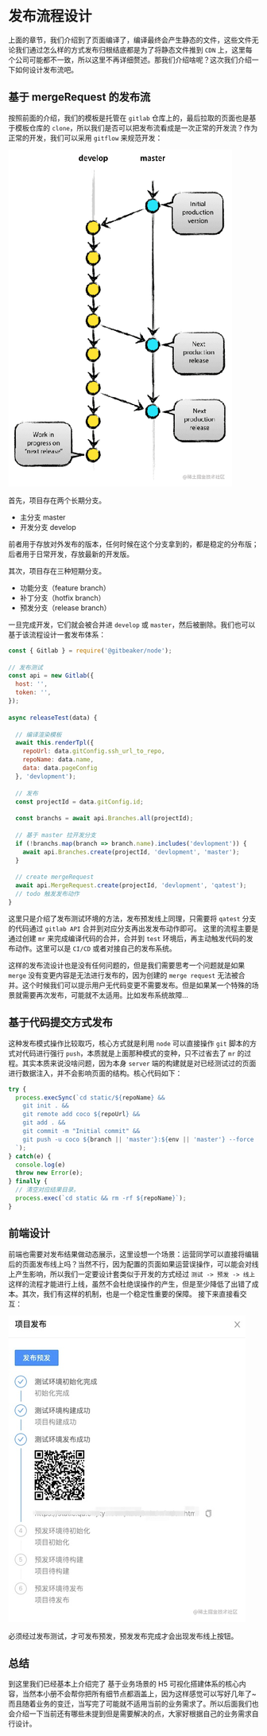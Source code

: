 # 发布流程设计
上面的章节，我们介绍到了页面编译了，编译最终会产生静态的文件，这些文件无论我们通过怎么样的方式发布归根结底都是为了将静态文件推到 `CDN` 上，这里每个公司可能都不一致，所以这里不再详细赘述。那我们介绍啥呢？这次我们介绍一下如何设计发布流吧。

## 基于 mergeRequest 的发布流
按照前面的介绍，我们的模板是托管在 `gitlab` 仓库上的，最后拉取的页面也是基于模板仓库的 `clone`，所以我们是否可以把发布流看成是一次正常的开发流？作为正常的开发，我们可以采用 `gitflow` 来规范开发：

![](./assets/9f1c52fc926743459c351d5698089089~tplv-k3u1fbpfcp-watermark.png)

首先，项目存在两个长期分支。

* 主分支 master
* 开发分支 develop

前者用于存放对外发布的版本，任何时候在这个分支拿到的，都是稳定的分布版；后者用于日常开发，存放最新的开发版。

其次，项目存在三种短期分支。

* 功能分支（feature branch）
* 补丁分支（hotfix branch）
* 预发分支（release branch）

一旦完成开发，它们就会被合并进 `develop` 或 `master`，然后被删除。我们也可以基于该流程设计一套发布体系：

```js
const { Gitlab } = require('@gitbeaker/node');

// 发布测试
const api = new Gitlab({
  host: '',
  token: '',
});

async releaseTest(data) {
  
  // 编译渲染模板
  await this.renderTpl({
    repoUrl: data.gitConfig.ssh_url_to_repo,
    repoName: data.name,
    data: data.pageConfig
  }, 'devlopment');
  
  // 发布
  const projectId = data.gitConfig.id;

  const branchs = await api.Branches.all(projectId);
  
  // 基于 master 拉开发分支
  if (!branchs.map(branch => branch.name).includes('devlopment')) {
    await api.Branches.create(projectId, 'devlopment', 'master');
  }
  
  // create mergeRequest
  await api.MergeRequest.create(projectId, 'devlopment', 'qatest');
  // todo 触发发布动作
}

```
这里只是介绍了发布测试环境的方法，发布预发线上同理，只需要将 `qatest` 分支的代码通过 `gitlab API` 合并到对应分支再出发发布动作即可。
这里的流程主要是通过创建 `mr` 来完成编译代码的合并，合并到 `test` 环境后，再主动触发代码的发布动作。这里可以是 `CI/CD` 或者对接自己的发布系统。

这样的发布流设计也是没有任何问题的，但是我们需要思考一个问题就是如果 `merge` 没有变更内容是无法进行发布的，因为创建的 `merge request` 无法被合并。这个时候我们可以提示用户无代码变更不需要发布。但是如果某一个特殊的场景就需要再次发布，可能就不太适用。比如发布系统故障...

## 基于代码提交方式发布
这种发布模式操作比较取巧，核心方式就是利用 `node` 可以直接操作 `git` 脚本的方式对代码进行强行 `push`，本质就是上面那种模式的变种，只不过省去了 `mr` 的过程。其实本质来说没啥问题，因为本身 `server` 端的构建就是对已经测试过的页面进行数据注入，并不会影响页面的结构。核心代码如下：
```js
try {
  process.execSync(`cd static/${repoName} &&
    git init . &&
    git remote add coco ${repoUrl} &&
    git add . &&  
    git commit -m "Initial commit" &&
    git push -u coco ${branch || 'master'}:${env || 'master'} --force
  `);
} catch(e) {
  console.log(e)
  throw new Error(e);
} finally {
  // 清空对应结果目录。
  process.exec(`cd static && rm -rf ${repoName}`);
}
```

## 前端设计
前端也需要对发布结果做动态展示，这里设想一个场景：运营同学可以直接将编辑后的页面发布线上吗？当然不行，因为配置的页面如果运营误操作，可以能会对线上产生影响，所以我们一定要设计套类似于开发的方式经过 `测试 -> 预发 -> 线上` 这样的流程才能进行上线，虽然不会杜绝误操作的产生，但是至少降低了出错了成本。其次，我们有这样的机制，也是一个稳定性重要的保障。
接下来直接看交互：

![](./assets/12d39bc1ea8a4a0eb3679ea0e519bf98~tplv-k3u1fbpfcp-watermark.png)

必须经过发布测试，才可发布预发，预发发布完成才会出现发布线上按钮。

## 总结
到这里我们已经基本上介绍完了 基于业务场景的 H5 可视化搭建体系的核心内容，当然本小册不会帮你把所有细节点都涵盖上，因为这样感觉可以写好几年了~ 而且随着业务的变迁，当写完了可能就不适用当前的业务需求了。所以后面我们也会介绍一下当前还有哪些未提到但是需要解决的点，大家好根据自己的业务需求自行设计。





